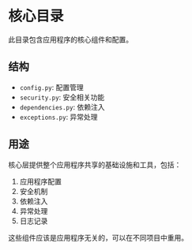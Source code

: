 # 核心目录

此目录包含应用程序的核心组件和配置。

## 结构

- `config.py`: 配置管理
- `security.py`: 安全相关功能
- `dependencies.py`: 依赖注入
- `exceptions.py`: 异常处理

## 用途

核心层提供整个应用程序共享的基础设施和工具，包括：

1. 应用程序配置
2. 安全机制
3. 依赖注入
4. 异常处理
5. 日志记录

这些组件应该是应用程序无关的，可以在不同项目中重用。 